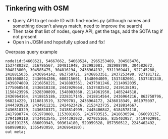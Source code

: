 ## Tinkering with OSM

* Query API to get node ID with find-nodes.py (although names and something doesn't always match, need to improve the search)
* Then take that list of nodes, query API, get the tags, add the SOTA tag if not present
* Open in JOSM and hopefully upload and fix!


Overpass query example

```
node(id:54668521, 54667662, 54668524, 2965253469, 304585476, 1537480382, 316786567, 304811948, 382983081, 382988709, 304582672, 304813800, 304585475, 304816194, 2436964132, 5311369441, 927145288, 2418815035, 2436964142, 863758721, 2436863351, 2437253490, 927181712, 1851608842, 2436964206, 600215601, 1548004009, 1537482001, 1537481340, 2439074809, 2216858221, 2418883561, 2437301246, 2114992035, 1775060548, 2436818338, 2442929664, 1537482542, 2439138191, 1158423596, 2328390899, 1548003860, 2114961950, 1485244518, 2436964164, 2418815186, 2328317145, 2418814564, 2436964216, 863758796, 968214229, 1110813519, 32709701, 2436964172, 2436818349, 861975097, 2444393920, 2434911231, 2424623426, 2153423735, 2418814667, 2436818329, 2436818371, 2418814999, 2445406842, 6184578118, 2417988774, 861978088, 1153081886, 2419703515, 2418630594, 866093137, 2794109110, 2434913545, 2444393932, 927925166, 835403957, 2419702991, 1416191235, 886099943, 903614180, 529959328, 857350512, 2245462492, 868989810, 1355493050, 2436964180);
out meta;
```

